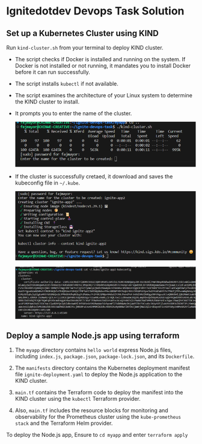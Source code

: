 # Ignitedotdev Devops Task Solution

## Set up a Kubernetes Cluster using KIND

Run `kind-cluster.sh` from your terminal to deploy KIND cluster.

- The script checks if Docker is installed and running on the system. If Docker is not installed or not running, it mandates you to install Docker before it can run successfully.
- The script installs `kubectl` if not available.
- The script examines the architecture of your Linux system to determine the KIND cluster to install.
- It prompts you to enter the name of the cluster.

    ![Alt text](images/cluster_name_request.png)

- If the cluster is successfully cretaed, it download and saves the kubeconfig file in `~/.kube`.

    ![Alt text](images/cluster_created.png)

    ![Alt text](images/kubeconfig.png)

## Deploy a sample Node.js app using terraform
1. The `myapp` directory contains `hello world` express Node.js files, including `index.js`, `package.json`, `package-lock.json`, and its `Dockerfile`.

2. The `manifests` directory contains the Kubernetes deployment manifest file `ignite-deployment.yaml` to deploy the Node.js application to the KIND cluster.

3. `main.tf` contains the Terraform code to deploy the manifest into the KIND cluster using the `kubectl` Terraform provider.

4. Also, `main.tf` includes the resource blocks for monitoring and observability for the Prometheus cluster using the `kube-prometheus stack` and the Terraform Helm provider.

To deploy the Node.js app, Ensure to `cd myapp` and enter `terraform apply`